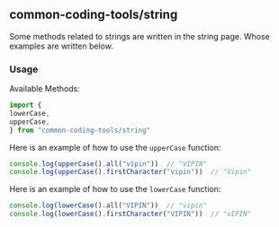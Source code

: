 ## common-coding-tools/string
Some methods related to strings are written in the string page. Whose examples are written below.

### Usage
Available Methods:
```javascript
import {
lowerCase,
upperCase,
} from "common-coding-tools/string"
```

Here is an example of how to use the `upperCase` function:
```javascript
console.log(upperCase().all("vipin"))  // "VIPIN"
console.log(upperCase().firstCharacter("vipin"))  // "Vipin"

```

Here is an example of how to use the `lowerCase` function:
```javascript
console.log(lowerCase().all("VIPIN"))  // "vipin"
console.log(lowerCase().firstCharacter("VIPIN"))  // "vIPIN"

```

